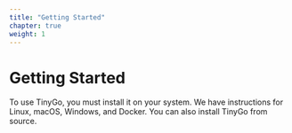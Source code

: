 ```yaml
---
title: "Getting Started"
chapter: true
weight: 1
---
```


# Getting Started

To use TinyGo, you must install it on your system. We have instructions for Linux, macOS, Windows, and Docker. You can also install TinyGo from source.
